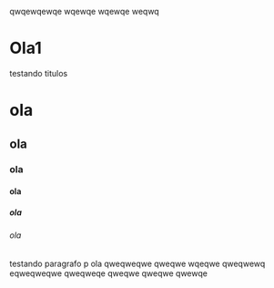 qwqewqewqe
wqewqe
wqewqe
weqwq
# Ola1
testando titulos 
# ola
## ola
### ola
#### ola
##### ola
###### ola
testando  paragrafo
p ola
qweqweqwe
qweqwe
wqeqwe
qweqwewq
eqweqweqwe
qweqweqe
qweqwe
qweqwe
qwewqe
